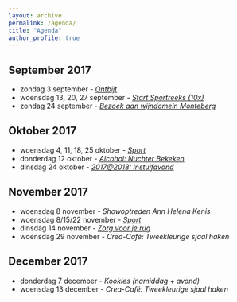 ```yaml
---
layout: archive
permalink: /agenda/
title: "Agenda"
author_profile: true
---
```


## September 2017

- zondag 3 september - [_Ontbijt_](/assets/media/agenda/2017-09-03-ontbijt.jpg)
- woensdag 13, 20, 27 september - [_Start Sportreeks (10x)_](/assets/media/agenda/2017-09-13-Sport.pdf)
- zondag 24 september - [_Bezoek aan wijndomein Monteberg_](/assets/media/agenda/2017-09-24-Monteberg.pdf)

## Oktober 2017

- woensdag 4, 11, 18, 25 oktober - [_Sport_](/assets/media/agenda/2017-09-13-Sport.pdf)
- donderdag 12 oktober - [_Alcohol: Nuchter Bekeken_](/assets/media/agenda/2017-10-12-alcohol-nuchter-bekeken.jpg)
- dinsdag 24 oktober - [_2017@2018: Instuifavond_](/assets/media/agenda/2017-10-24-instuif.jpg)

## November 2017

- woensdag 8 november - _Showoptreden Ann Helena Kenis_
- woensdag 8/15/22 november - [_Sport_](/assets/media/agenda/2017-09-13-Sport.pdf)
- dinsdag 14 november - [_Zorg voor je rug_](/assets/media/agenda/2017-11-14-zorg-voor-je-rug.jpg)
- woensdag 29 november - _Crea-Café: Tweekleurige sjaal haken_

## December 2017

- donderdag 7 december - _Kookles (namiddag + avond)_
- woensdag 13 december - _Crea-Café: Tweekleurige sjaal haken_
